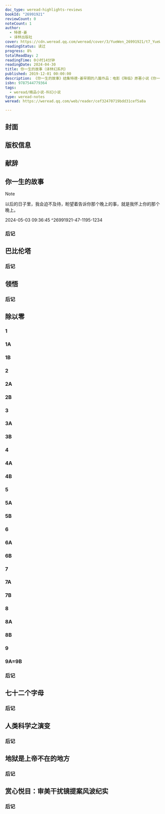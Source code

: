 ```yaml
---
doc_type: weread-highlights-reviews
bookId: "26991921"
reviewCount: 0
noteCount: 1
author:
  - 特德·姜
  - 译林出版社
cover: https://cdn.weread.qq.com/weread/cover/3/YueWen_26991921/t7_YueWen_26991921.jpg
readingStatus: 读过
progress: 8%
totalReadDay: 2
readingTime: 0小时14分钟
readingDate: 2024-04-30
title: 你一生的故事（译林幻系列）
published: 2019-12-01 00:00:00
description: 《你一生的故事》结集特德·姜早期的八篇作品：电影《降临》原著小说《你一生的故事》、处女作《巴比伦塔》以及《领悟》、《除以零》、《七十二个字母》、《人类科学之演变》、《地狱是上帝不在的地方》、《赏心悦目》——一个语言学家学会了一门外星语言，彻底改变了她的世界观。为了离上帝更近，人类伐木烧砖，拉车砌塔，经过无数个世代的辛劳，终于建成一座巍峨耸立于天地之间的通天塔。只要一小瓶药水，就能拥有超人智慧，这个诱惑无人能挡。可惜超人不止一个，荡气回肠的超人对决之后，领悟终极的智慧。任何数字除以零，都不会得出一个有意义的结果。两个人的感情除以零，结果是什么？在一个“名字驱动一切”的世界，命名师们玩转七十二个字母，寻找人类种族繁衍的密码。当人类的所有科学研究仅仅局限在解读后人类的科研成果时，这种研究是否还有存在的必要？妻子在天使下凡时去世，丈夫却必须学习如何热爱上帝，以便死后与妻子团聚。
isbn: 9787544779364
tags:
  - weread/精品小说-科幻小说
type: weread-notes
weread: https://weread.qq.com/web/reader/cef32470719bdd31cef5a8a

---
```



## 封面

## 版权信息

## 献辞

## 你一生的故事

> [!NOTE] 
> 以后的日子里，我会迫不及待，盼望着告诉你那个晚上的事，就是我怀上你的那个晚上。
> 
> 2024-05-03 09:36:45 ^26991921-47-1195-1234

### 后记

## 巴比伦塔

### 后记

## 领悟

### 后记

## 除以零

### 1

### 1A

### 1B

### 2

### 2A

### 2B

### 3

### 3A

### 3B

### 4

### 4A

### 4B

### 5

### 5A

### 5B

### 6

### 6A

### 6B

### 7

### 7A

### 7B

### 8

### 8A

### 8B

### 9

### 9A=9B

### 后记

## 七十二个字母

### 后记

## 人类科学之演变

### 后记

## 地狱是上帝不在的地方

### 后记

## 赏心悦目：审美干扰镜提案风波纪实

### 后记

